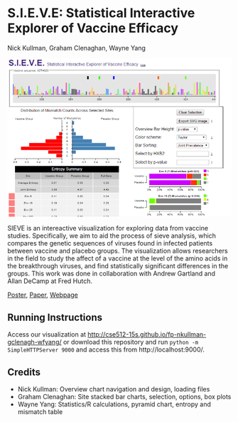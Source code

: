 S.I.E.V.E: Statistical Interactive Explorer of Vaccine Efficacy
===============
Nick Kullman, Graham Clenaghan, Wayne Yang

![Overview](images/overview.png)

SIEVE is an intereactive visualization for exploring data from vaccine studies. Specifically, we aim to aid the process of sieve analysis, which compares the genetic sequences of viruses found in infected patients between vaccine and placebo groups. The visualization allows researchers in the field to study the affect of a vaccine at the level of the amino acids in the breakthrough viruses, and find statistically significant differences in the groups. This work was done in collaboration with Andrew Gartland and Allan DeCamp at Fred Hutch.

[Poster](https://github.com/CSE512-15S/fp-nkullman-gclenagh-wfyang/raw/master/poster/Poster.pdf),
[Paper](https://github.com/CSE512-15S/fp-nkullman-gclenagh-wfyang/blob/master/final/Poster.pdf),
[Webpage](http://cse512-15s.github.io/fp-nkullman-gclenagh-wfyang/description.html)

## Running Instructions

Access our visualization at http://cse512-15s.github.io/fp-nkullman-gclenagh-wfyang/ or download this repository and run `python -m SimpleHTTPServer 9000` and access this from http://localhost:9000/.

## Credits

* Nick Kullman: Overview chart navigation and design, loading files
* Graham Clenaghan: Site stacked bar charts, selection, options, box plots
* Wayne Yang: Statistics/R calculations, pyramid chart, entropy and mismatch table 
